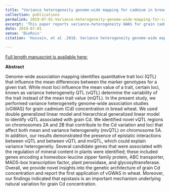 ```yaml
---
title: "Variance heterogeneity genome-wide mapping for cadmium in bread wheat reveals novel genomic loci and epistatic interactions"
collection: publications
permalink: 2019-07-01-Variance-heterogeneity-genome-wide-mapping-for-cadmium-in-bread-wheat-reveals-novel-genomic-loci-and-epistatic-interactions
excerpt: 'This paper reports variance-heterogeneity GWAS for grain cadmium concentration in bread wheat'
date: 2019-07-01
venue: 'BioRxiv'
citation: 'Hussain, et al .2018. Variance heterogeneity genome-wide mapping for cadmium in bread wheat reveals novel genomic loci and epistatic interactions. BioRxiv.'

---
```

<a href='https://www.biorxiv.org/content/10.1101/668087v1'> Full length manuscript is available here:</a>

**Abstract**

Genome-wide association mapping identifies quantitative trait loci (QTL) that influence the mean differences between the marker genotypes for a given trait. While most loci influence the mean value of a trait, certain loci, known as variance heterogeneity QTL (vQTL) determine the variability of the trait instead of the mean trait value (mQTL). In the present study, we performed variance heterogeneity genome-wide association studies (vGWAS) for grain cadmium (Cd) concentration in bread wheat. We used double generalized linear model and hierarchical generalized linear model to identify vQTL associated with grain Cd. We identified novel vQTL regions on chromosomes 2A and 2B that contribute to the Cd variation and loci that affect both mean and variance heterogeneity (mvQTL) on chromosome 5A. In addition, our results demonstrated the presence of epistatic interactions between vQTL and between vQTL and mvQTL, which could explain variance heterogeneity. Several candidate genes that were associated with the regulation of mineral content in plants were identified; these included genes encoding a homeobox-leucine zipper family protein, ABC transporter, MADS-box transcription factor, plant peroxidase, and glycosyltransferase. Overall, we provide novel insights into the genetic architecture of grain Cd concentration and report the first application of vGWAS in wheat. Moreover, our findings indicated that epistasis is an important mechanism underlying natural variation for grain Cd concentration.